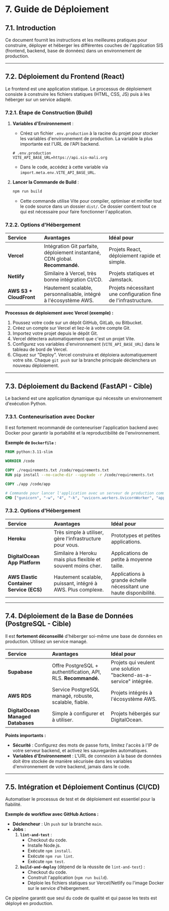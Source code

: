 # 7. Guide de Déploiement

## 7.1. Introduction

Ce document fournit les instructions et les meilleures pratiques pour construire, déployer et héberger les différentes couches de l'application SIS (frontend, backend, base de données) dans un environnement de production.

---

## 7.2. Déploiement du Frontend (React)

Le frontend est une application statique. Le processus de déploiement consiste à construire les fichiers statiques (HTML, CSS, JS) puis à les héberger sur un service adapté.

### 7.2.1. Étape de Construction (Build)

1.  **Variables d'Environnement** :
    -   Créez un fichier `.env.production` à la racine du projet pour stocker les variables d'environnement de production. La variable la plus importante est l'URL de l'API backend.
    ```
    # .env.production
    VITE_API_BASE_URL=https://api.sis-mali.org
    ```
    -   Dans le code, accédez à cette variable via `import.meta.env.VITE_API_BASE_URL`.

2.  **Lancer la Commande de Build** :
    ```bash
    npm run build
    ```
    -   Cette commande utilise Vite pour compiler, optimiser et minifier tout le code source dans un dossier `dist/`. Ce dossier contient tout ce qui est nécessaire pour faire fonctionner l'application.

### 7.2.2. Options d'Hébergement

| Service | Avantages | Idéal pour |
| :--- | :--- | :--- |
| **Vercel** | Intégration Git parfaite, déploiement instantané, CDN global. **Recommandé.** | Projets React, déploiement rapide et simple. |
| **Netlify** | Similaire à Vercel, très bonne intégration CI/CD. | Projets statiques et Jamstack. |
| **AWS S3 + CloudFront** | Hautement scalable, personnalisable, intégré à l'écosystème AWS. | Projets nécessitant une configuration fine de l'infrastructure. |

**Processus de déploiement avec Vercel (exemple) :**
1.  Poussez votre code sur un dépôt GitHub, GitLab, ou Bitbucket.
2.  Créez un compte sur Vercel et liez-le à votre compte Git.
3.  Importez votre projet depuis le dépôt Git.
4.  Vercel détectera automatiquement que c'est un projet Vite.
5.  Configurez vos variables d'environnement (`VITE_API_BASE_URL`) dans le tableau de bord de Vercel.
6.  Cliquez sur "Deploy".
Vercel construira et déploiera automatiquement votre site. Chaque `git push` sur la branche principale déclenchera un nouveau déploiement.

---

## 7.3. Déploiement du Backend (FastAPI - Cible)

Le backend est une application dynamique qui nécessite un environnement d'exécution Python.

### 7.3.1. Conteneurisation avec Docker

Il est fortement recommandé de conteneuriser l'application backend avec Docker pour garantir la portabilité et la reproductibilité de l'environnement.

**Exemple de `Dockerfile` :**
```Dockerfile
FROM python:3.11-slim

WORKDIR /code

COPY ./requirements.txt /code/requirements.txt
RUN pip install --no-cache-dir --upgrade -r /code/requirements.txt

COPY ./app /code/app

# Commande pour lancer l'application avec un serveur de production comme Gunicorn
CMD ["gunicorn", "-w", "4", "-k", "uvicorn.workers.UvicornWorker", "app.main:app", "-b", "0.0.0.0:80"]
```

### 7.3.2. Options d'Hébergement

| Service | Avantages | Idéal pour |
| :--- | :--- | :--- |
| **Heroku** | Très simple à utiliser, gère l'infrastructure pour vous. | Prototypes et petites applications. |
| **DigitalOcean App Platform** | Similaire à Heroku mais plus flexible et souvent moins cher. | Applications de petite à moyenne taille. |
| **AWS Elastic Container Service (ECS)** | Hautement scalable, puissant, intégré à AWS. Plus complexe. | Applications à grande échelle nécessitant une haute disponibilité. |

---

## 7.4. Déploiement de la Base de Données (PostgreSQL - Cible)

Il est **fortement déconseillé** d'héberger soi-même une base de données en production. Utilisez un service managé.

| Service | Avantages | Idéal pour |
| :--- | :--- | :--- |
| **Supabase** | Offre PostgreSQL + authentification, API, RLS. **Recommandé.** | Projets qui veulent une solution "backend-as-a-service" intégrée. |
| **AWS RDS** | Service PostgreSQL managé, robuste, scalable, fiable. | Projets intégrés à l'écosystème AWS. |
| **DigitalOcean Managed Databases** | Simple à configurer et à utiliser. | Projets hébergés sur DigitalOcean. |

**Points importants :**
-   **Sécurité** : Configurez des mots de passe forts, limitez l'accès à l'IP de votre serveur backend, et activez les sauvegardes automatiques.
-   **Variables d'Environnement** : L'URL de connexion à la base de données doit être stockée de manière sécurisée dans les variables d'environnement de votre backend, jamais dans le code.

---

## 7.5. Intégration et Déploiement Continus (CI/CD)

Automatiser le processus de test et de déploiement est essentiel pour la fiabilité.

**Exemple de workflow avec GitHub Actions :**
-   **Déclencheur** : Un `push` sur la branche `main`.
-   **Jobs** :
    1.  **`lint-and-test`** :
        -   Checkout du code.
        -   Installe Node.js.
        -   Exécute `npm install`.
        -   Exécute `npm run lint`.
        -   Exécute `npm test`.
    2.  **`build-and-deploy`** (dépend de la réussite de `lint-and-test`) :
        -   Checkout du code.
        -   Construit l'application (`npm run build`).
        -   Déploie les fichiers statiques sur Vercel/Netlify ou l'image Docker sur le service d'hébergement.

Ce pipeline garantit que seul du code de qualité et qui passe les tests est déployé en production.
